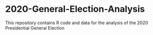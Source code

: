 # 2020-General-Election-Analysis

This repository contains R code and data for the analysis of the 2020 Presidential General Election
